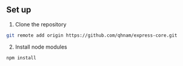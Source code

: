 ## Set up

1. Clone the repository

```sh
git remote add origin https://github.com/qhnam/express-core.git
```

2. Install node modules

```sh
npm install
```

